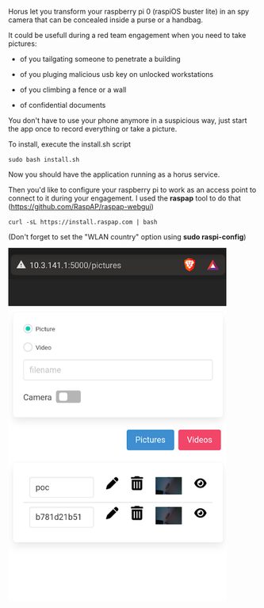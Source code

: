 Horus let you transform your raspberry pi 0 (raspiOS buster lite) in an spy camera that can be concealed inside a purse or a handbag. 

It could be usefull during a red team engagement when you need to take pictures:

* of you tailgating someone to penetrate a building

* of you pluging malicious usb key on unlocked workstations

* of you climbing a fence or a wall

* of confidential documents

You don't have to use your phone anymore in a suspicious way, just start the app once to record everything or take a picture.

To install, execute the install.sh script

```
sudo bash install.sh
```

Now you should have the application running as a horus service.

Then you'd like to configure your raspberry pi to work as an access point to connect to it during your engagement. I used the __raspap__ tool to do that (https://github.com/RaspAP/raspap-webgui)

```
curl -sL https://install.raspap.com | bash
```

(Don't forget to set the "WLAN country" option using __sudo raspi-config__)

![](images/screen.png)